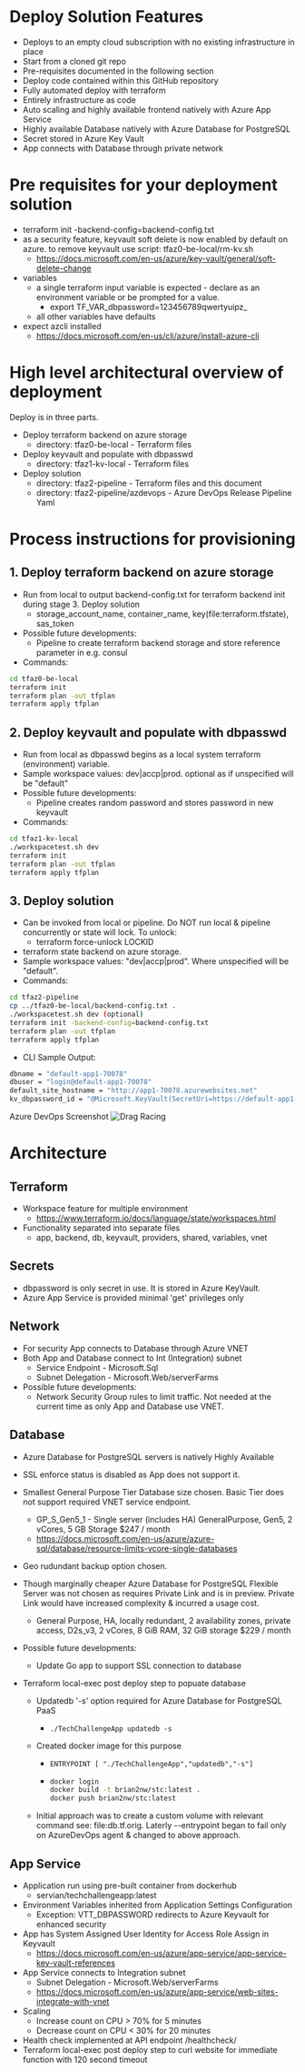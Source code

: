 
# Deploy Solution Features
- Deploys to an empty cloud subscription with no existing infrastructure in place
- Start from a cloned git repo
- Pre-requisites documented in the following section
- Deploy code contained within this GitHub repository
- Fully automated deploy with terraform
- Entirely infrastructure as code
- Auto scaling and highly available frontend natively with Azure App Service
- Highly available Database natively with Azure Database for PostgreSQL
- Secret stored in Azure Key Vault
- App connects with Database through private network

# Pre requisites for your deployment solution
- terraform init -backend-config=backend-config.txt
- as a security feature, keyvault soft delete is now enabled by default on azure. to remove keyvault use script: tfaz0-be-local/rm-kv.sh
    - https://docs.microsoft.com/en-us/azure/key-vault/general/soft-delete-change
- variables
    - a single terraform input variable is expected - declare as an environment variable or be prompted for a value.  
        - export TF_VAR_dbpassword=123456789qwertyuipz_
    - all other variables have defaults
- expect azcli installed
    - https://docs.microsoft.com/en-us/cli/azure/install-azure-cli

# High level architectural overview of  deployment 

Deploy is in three parts. 

- Deploy terraform backend on azure storage
  - directory: tfaz0-be-local - Terraform files
- Deploy keyvault and populate with dbpasswd
  - directory: tfaz1-kv-local - Terraform files
- Deploy solution 
  - directory: tfaz2-pipeline - Terraform files and this document
  - directory: tfaz2-pipeline/azdevops - Azure DevOps Release Pipeline Yaml

# Process instructions for provisioning
## 1. Deploy terraform backend on azure storage
- Run from local to output backend-config.txt for terraform backend init during stage 3. Deploy solution 
    - storage_account_name, container_name, key(file:terraform.tfstate), sas_token
- Possible future developments: 
    - Pipeline to create terraform backend storage and store reference parameter in e.g. consul
- Commands: 

```bash
cd tfaz0-be-local
terraform init
terraform plan -out tfplan
terraform apply tfplan
```

## 2. Deploy keyvault and populate with dbpasswd
- Run from local as dbpasswd begins as a local system terraform (environment) variable. 
- Sample workspace values: dev|accp|prod. optional as if unspecified will be "default"
- Possible future developments: 
    - Pipeline creates random password and stores password in new keyvault
- Commands: 

```bash
cd tfaz1-kv-local
./workspacetest.sh dev
terraform init
terraform plan -out tfplan
terraform apply tfplan
```
## 3. Deploy solution 
- Can be invoked from local or pipeline. Do NOT run local & pipeline concurrently or state will lock. To unlock:
  - terraform force-unlock LOCKID
- terraform state backend on azure storage. 
- Sample workspace values: "dev|accp|prod". Where unspecified will be "default". 
- Commands: 
```bash
cd tfaz2-pipeline
cp ../tfaz0-be-local/backend-config.txt .
./workspacetest.sh dev (optional)
terraform init -backend-config=backend-config.txt
terraform plan -out tfplan
terraform apply tfplan
```

- CLI Sample Output:

```bash
dbname = "default-app1-70078"
dbuser = "login@default-app1-70078"
default_site_hostname = "http://app1-70078.azurewebsites.net"
kv_dbpassword_id = "@Microsoft.KeyVault(SecretUri=https://default-app1-kv.vault.azure.net/secrets/dbpassword/1f9476b9a9ab4eba8f87e14af8907bb3)"
```
Azure DevOps Screenshot
![Drag Racing](azdevops.jpg)

# Architecture

## Terraform

- Workspace feature for multiple environment
  - https://www.terraform.io/docs/language/state/workspaces.html
- Functionality separated into separate files
  - app, backend, db, keyvault, providers, shared, variables, vnet

## Secrets

- dbpassword is only secret in use. It is stored in Azure KeyVault. 
- Azure App Service is provided minimal 'get' privileges only

## Network

- For security App connects to Database through Azure VNET
- Both App and Database connect to Int (Integration) subnet
  - Service Endpoint - Microsoft.Sql 
  - Subnet Delegation - Microsoft.Web/serverFarms
- Possible future developments: 
  - Network Security Group rules to limit traffic. Not needed at the current time as only App and Database use VNET. 

## Database
- Azure Database for PostgreSQL servers is natively Highly Available
- SSL enforce status is disabled as App does not support it. 
- Smallest General Purpose Tier Database size chosen. Basic Tier does not support required VNET service endpoint. 
  - GP_S_Gen5_1 - Single server (includes HA) GeneralPurpose, Gen5, 2 vCores, 5 GB Storage $247 / month
  - https://docs.microsoft.com/en-us/azure/azure-sql/database/resource-limits-vcore-single-databases
- Geo rudundant backup option chosen. 
- Though marginally cheaper Azure Database for PostgreSQL Flexible Server was not chosen as requires Private Link and is in preview. Private Link would have increased complexity & incurred a usage cost. 
  
  - General Purpose, HA, locally redundant, 2 availability zones, private access, D2s_v3, 2 vCores, 8 GiB RAM, 32 GiB storage  $229 / month
- Possible future developments: 
  
  - Update Go app to support SSL connection to database
- Terraform local-exec post deploy step to popuate database 
  - Updatedb '-s' option required for Azure Database for PostgreSQL PaaS

    - ``` ./TechChallengeApp updatedb -s ``` 

  - Created docker image for this purpose

    - ```ENTRYPOINT [ "./TechChallengeApp","updatedb","-s"]```

    - ```bash
      docker login
      docker build -t brian2nw/stc:latest .
      docker push brian2nw/stc:latest
      ```

  - Initial approach was to create a custom volume with relevant command see: file:db.tf.orig. Laterly --entrypoint began to fail only on AzureDevOps agent & changed to above approach. 

## App Service

- Application run using pre-built container from dockerhub 
  - servian/techchallengeapp:latest
- Environment Variables inherited from Application Settings Configuration
  - Exception: VTT_DBPASSWORD redirects to Azure Keyvault for enhanced security
- App has System Assigned User Identity for Access Role Assign in Keyvault
  - https://docs.microsoft.com/en-us/azure/app-service/app-service-key-vault-references
- App Service connects to Integration subnet
  - Subnet Delegation - Microsoft.Web/serverFarms 
  - https://docs.microsoft.com/en-us/azure/app-service/web-sites-integrate-with-vnet
- Scaling
  - Increase count on CPU > 70% for 5 minutes
  - Decrease count on CPU < 30% for 20 minutes
- Health check implemented at API endpoint /healthcheck/
- Terraform local-exec post deploy step to curl website for immediate function with 120 second timeout

### 

